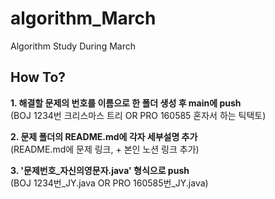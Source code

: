 # algorithm_March
Algorithm Study During March

How To?
-------
**1. 해결할 문제의 번호를 이름으로 한 폴더 생성 후 main에 push**   
(BOJ 1234번 크리스마스 트리 OR PRO 160585 혼자서 하는 틱택토)   

**2. 문제 폴더의 README.md에 각자 세부설명 추가**   
(README.md에 문제 링크, + 본인 노션 링크 추가)   

**3. '문제번호_자신의영문자.java' 형식으로 push**   
(BOJ 1234번_JY.java OR PRO 160585번_JY.java)   
